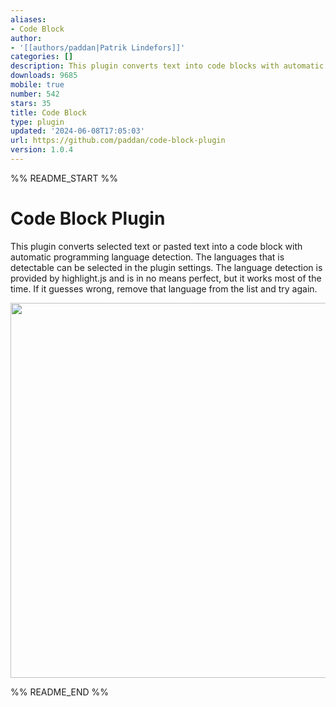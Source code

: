 ```yaml
---
aliases:
- Code Block
author:
- '[[authors/paddan|Patrik Lindefors]]'
categories: []
description: This plugin converts text into code blocks with automatic language detection.
downloads: 9685
mobile: true
number: 542
stars: 35
title: Code Block
type: plugin
updated: '2024-06-08T17:05:03'
url: https://github.com/paddan/code-block-plugin
version: 1.0.4
---
```


%% README_START %%

# Code Block Plugin

This plugin converts selected text or pasted text into a code block with automatic programming language detection. The languages that
is detectable can be selected in the plugin settings. The language detection is provided by highlight.js and is in no means
perfect, but it works most of the time. If it guesses wrong, remove that language from the list and try again.

<img height="600" src="usage.gif" width="800"/>


%% README_END %%